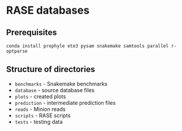# RASE databases

## Prerequisites

```
conda install prophyle ete3 pysam snakemake samtools parallel r-optparse
```

## Structure of directories

* `benchmarks` - Snakemake benchmarks
* `database` - source database files
* `plots` - created plots
* `prediction` - intermediate prediction files
* `reads` - Minion reads
* `scripts` - RASE scripts
* `tests` - testing data
